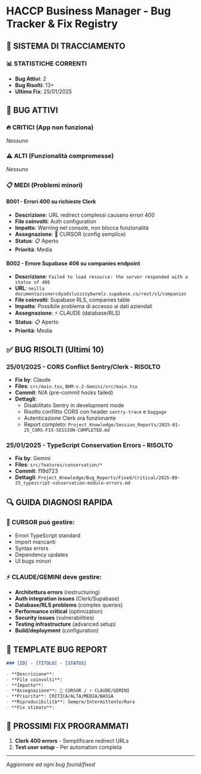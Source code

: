# HACCP Business Manager - Bug Tracker & Fix Registry

## 🎯 SISTEMA DI TRACCIAMENTO

### 📊 STATISTICHE CORRENTI

- **Bug Attivi**: 2
- **Bug Risolti**: 13+
- **Ultimo Fix**: 25/01/2025

## 🐛 BUG ATTIVI

### 🔥 CRITICI (App non funziona)

_Nessuno_

### ⚠️ ALTI (Funzionalità compromesse)

_Nessuno_

### 📋 MEDI (Problemi minori)

#### B001 - Errori 400 su richieste Clerk

- **Descrizione**: URL redirect complessi causano errori 400
- **File coinvolti**: Auth configuration
- **Impatto**: Warning nel console, non blocca funzionalità
- **Assegnazione**: 🎯 CURSOR (config semplice)
- **Status**: 📋 Aperto
- **Priorità**: Media

#### B002 - Errore Supabase 406 su companies endpoint

- **Descrizione**: `Failed to load resource: the server responded with a status of 406`
- **URL**: `neilla documentazionercdyadsluzzzsybwrmlz.supabase.co/rest/v1/companies`
- **File coinvolti**: Supabase RLS, companies table
- **Impatto**: Possibile problema di accesso ai dati aziendali
- **Assegnazione**: ⚡ CLAUDE (database/RLS)
- **Status**: 📋 Aperto
- **Priorità**: Media

## ✅ BUG RISOLTI (Ultimi 10)

### 25/01/2025 - CORS Conflict Sentry/Clerk - RISOLTO

- **Fix by**: Claude
- **Files**: `src/main.tsx`, `BHM-v.2-Gemini/src/main.tsx`
- **Commit**: N/A (pre-commit hooks failed)
- **Dettagli**:
  - Disabilitato Sentry in development mode
  - Risolto conflitto CORS con header `sentry-trace` e `baggage`
  - Autenticazione Clerk ora funzionante
  - Report completo: `Project_Knowledge/Session_Reports/2025-01-25_CORS-FIX-SESSION-COMPLETED.md`

### 25/01/2025 - TypeScript Conservation Errors - RISOLTO

- **Fix by**: Gemini
- **Files**: `src/features/conservation/*`
- **Commit**: f19d723
- **Dettagli**:
  `Project_Knowledge/Bug_Reports/Fixed/Critical/2025-09-25_typescript-conservation-module-errors.md`

## 🔍 GUIDA DIAGNOSI RAPIDA

### 🎯 CURSOR può gestire:

- Errori TypeScript standard
- Import mancanti
- Syntax errors
- Dependency updates
- UI bugs minori

### ⚡ CLAUDE/GEMINI deve gestire:

- **Architettura errors** (restructuring)
- **Auth integration issues** (Clerk/Supabase)
- **Database/RLS problems** (complex queries)
- **Performance critical** (optimization)
- **Security issues** (vulnerabilities)
- **Testing infrastructure** (advanced setup)
- **Build/deployment** (configuration)

## 📝 TEMPLATE BUG REPORT

```markdown
### [ID] - [TITOLO] - [STATUS]

- **Descrizione**:
- **File coinvolti**:
- **Impatto**:
- **Assegnazione**: 🎯 CURSOR / ⚡ CLAUDE/GEMINI
- **Priorità**: CRITICA/ALTA/MEDIA/BASSA
- **Riproducibilità**: Sempre/Intermittente/Rara
- **Fix stimato**:
```

## 🎯 PROSSIMI FIX PROGRAMMATI

1. **Clerk 400 errors** - Semplificare redirect URLs
2. **Test user setup** - Per automation completa

---

_Aggiornare ad ogni bug found/fixed_
